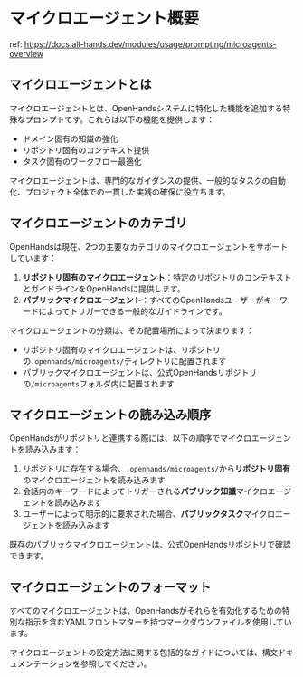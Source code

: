 # マイクロエージェント概要

ref: <https://docs.all-hands.dev/modules/usage/prompting/microagents-overview>

## マイクロエージェントとは

マイクロエージェントとは、OpenHandsシステムに特化した機能を追加する特殊なプロンプトです。これらは以下の機能を提供します：

- ドメイン固有の知識の強化
- リポジトリ固有のコンテキスト提供
- タスク固有のワークフロー最適化

マイクロエージェントは、専門的なガイダンスの提供、一般的なタスクの自動化、プロジェクト全体での一貫した実践の確保に役立ちます。

## マイクロエージェントのカテゴリ

OpenHandsは現在、2つの主要なカテゴリのマイクロエージェントをサポートしています：

1. **リポジトリ固有のマイクロエージェント**：特定のリポジトリのコンテキストとガイドラインをOpenHandsに提供します。
2. **パブリックマイクロエージェント**：すべてのOpenHandsユーザーがキーワードによってトリガーできる一般的なガイドラインです。

マイクロエージェントの分類は、その配置場所によって決まります：

- リポジトリ固有のマイクロエージェントは、リポジトリの`.openhands/microagents/`ディレクトリに配置されます
- パブリックマイクロエージェントは、公式OpenHandsリポジトリの`/microagents`フォルダ内に配置されます

## マイクロエージェントの読み込み順序

OpenHandsがリポジトリと連携する際には、以下の順序でマイクロエージェントを読み込みます：

1. リポジトリに存在する場合、`.openhands/microagents/`から**リポジトリ固有**のマイクロエージェントを読み込みます
2. 会話内のキーワードによってトリガーされる**パブリック知識**マイクロエージェントを読み込みます
3. ユーザーによって明示的に要求された場合、**パブリックタスク**マイクロエージェントを読み込みます

既存のパブリックマイクロエージェントは、公式OpenHandsリポジトリで確認できます。

## マイクロエージェントのフォーマット

すべてのマイクロエージェントは、OpenHandsがそれらを有効化するための特別な指示を含むYAMLフロントマターを持つマークダウンファイルを使用しています。

マイクロエージェントの設定方法に関する包括的なガイドについては、構文ドキュメンテーションを参照してください。
